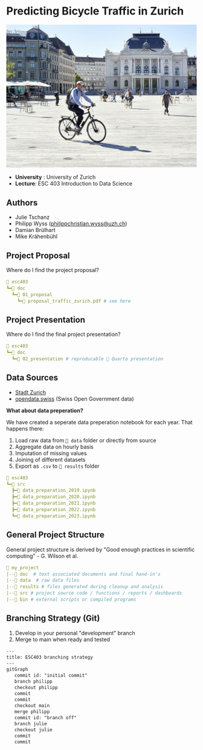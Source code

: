 # Predicting Bicycle Traffic in Zurich

![](/doc/02_presentation/figs/web_zurich_opernhaus_velo_zt_16620_1600x900_01.jpg)

- **University** : University of Zurich
- **Lecture**: ESC 403 Introduction to Data Science


## Authors
- Julie Tschanz
- Philipp Wyss (philippchristian.wyss@uzh.ch)
- Damian Brülhart
- Mike Krähenbühl


## Project Proposal

Where do I find the project proposal?
```yaml
📁 esc403
┗━📁 doc 
  ┗━📁 01_proposal
    ┗━📜 proposal_traffic_zurich.pdf # see here
```

## Project Presentation

Where do I find the final project presentation?
```yaml
📁 esc403
┗━📁 doc 
  ┗━📁 02_presentation # reproducable 🎉 Quarto presentation
```


## Data Sources
- [Stadt Zurich](https://stadt-zurich.ch/)
- [opendata.swiss](https://opendata.swiss/en) (Swiss Open Government data)

**What about data preperation?**

We have created a seperate data preperation notebook for each year. That happens there:

1. Load raw data from `📁 data` folder or directly from source
2. Aggregate data on hourly basis
3. Imputation of missing values
4. Joining of different datasets
5. Export as `.csv` to `📁 results` folder
```yaml
📁 esc403
┗━📁 src 
  ┣━📜 data_preparation_2019.ipynb
  ┣━📜 data_preparation_2020.ipynb
  ┣━📜 data_preparation_2021.ipynb
  ┣━📜 data_preparation_2022.ipynb
  ┗━📜 data_preparation_2023.ipynb
```

## General Project Structure
General project structure is derived by "Good enough practices in scientific computing" - G. Wilson et al.
```yml
📁 my_project
|--📁 doc  # text associated documents and final hand-in's
|--📁 data  # raw data files
|--📁 results # files generated during cleanup and analysis
|--📁 src # project source code / functions / reports / dashboards
|--📁 bin # external scripts or compiled programs
```

## Branching Strategy (Git)

1. Develop in your personal "development" branch
2. Merge to main when ready and tested

```mermaid
---
title: ESC403 branching strategy
---
gitGraph
   commit id: "initial commit"
   branch philipp
   checkout philipp
   commit
   commit
   checkout main
   merge philipp
   commit id: "branch off"
   branch julie
   checkout julie
   commit
   commit
```
